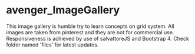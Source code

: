 # avenger_ImageGallery
This image gallery is humble try to learn concepts on grid system. All images are taken from pinterest and they are not for commercial use.
Responsiveness is achieved by use of salvattoreJS and Bootstrap 4. 
Check folder named 'files' for latest updates.
